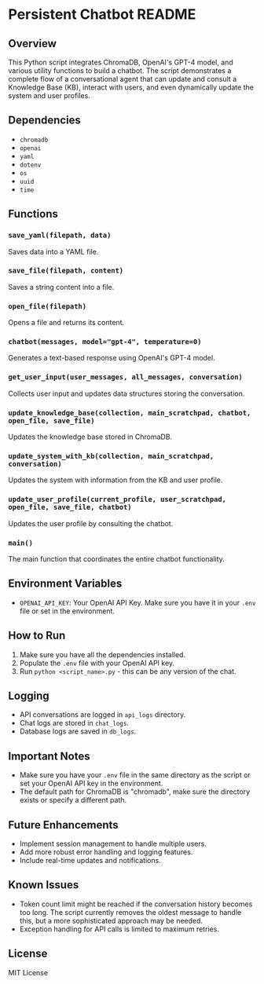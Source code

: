 # Persistent Chatbot README

## Overview

This Python script integrates ChromaDB, OpenAI's GPT-4 model, and various utility functions to build a chatbot. The script demonstrates a complete flow of a conversational agent that can update and consult a Knowledge Base (KB), interact with users, and even dynamically update the system and user profiles. 

## Dependencies

- `chromadb`
- `openai`
- `yaml`
- `dotenv`
- `os`
- `uuid`
- `time`

## Functions

### `save_yaml(filepath, data)`

Saves data into a YAML file.

### `save_file(filepath, content)`

Saves a string content into a file.

### `open_file(filepath)`

Opens a file and returns its content.

### `chatbot(messages, model="gpt-4", temperature=0)`

Generates a text-based response using OpenAI's GPT-4 model.

### `get_user_input(user_messages, all_messages, conversation)`

Collects user input and updates data structures storing the conversation.

### `update_knowledge_base(collection, main_scratchpad, chatbot, open_file, save_file)`

Updates the knowledge base stored in ChromaDB.

### `update_system_with_kb(collection, main_scratchpad, conversation)`

Updates the system with information from the KB and user profile.

### `update_user_profile(current_profile, user_scratchpad, open_file, save_file, chatbot)`

Updates the user profile by consulting the chatbot.

### `main()`

The main function that coordinates the entire chatbot functionality.

## Environment Variables

- `OPENAI_API_KEY`: Your OpenAI API Key. Make sure you have it in your `.env` file or set in the environment.

## How to Run

1. Make sure you have all the dependencies installed.
2. Populate the `.env` file with your OpenAI API key.
3. Run `python <script_name>.py` - this can be any version of the chat. 

## Logging

- API conversations are logged in `api_logs` directory.
- Chat logs are stored in `chat_logs`.
- Database logs are saved in `db_logs`.

## Important Notes

- Make sure you have your `.env` file in the same directory as the script or set your OpenAI API key in the environment.
- The default path for ChromaDB is "chromadb", make sure the directory exists or specify a different path.

## Future Enhancements

- Implement session management to handle multiple users.
- Add more robust error handling and logging features.
- Include real-time updates and notifications. 

## Known Issues

- Token count limit might be reached if the conversation history becomes too long. The script currently removes the oldest message to handle this, but a more sophisticated approach may be needed.
- Exception handling for API calls is limited to maximum retries.

## License

MIT License
